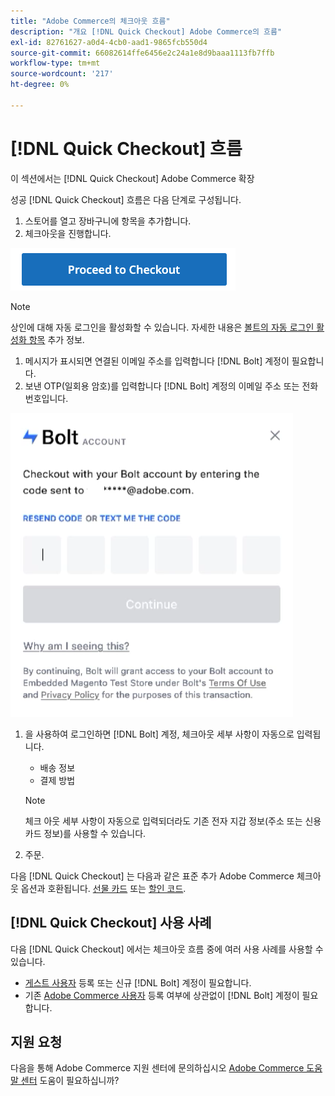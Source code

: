 ```yaml
---
title: "Adobe Commerce의 체크아웃 흐름"
description: "개요 [!DNL Quick Checkout] Adobe Commerce의 흐름"
exl-id: 82761627-a0d4-4cb0-aad1-9865fcb550d4
source-git-commit: 66082614ffe6456e2c24a1e8d9baaa1113fb7ffb
workflow-type: tm+mt
source-wordcount: '217'
ht-degree: 0%

---
```


# [!DNL Quick Checkout] 흐름

이 섹션에서는 [!DNL Quick Checkout] Adobe Commerce 확장

성공 [!DNL Quick Checkout] 흐름은 다음 단계로 구성됩니다.

1. 스토어를 열고 장바구니에 항목을 추가합니다.
1. 체크아웃을 진행합니다.

![체크아웃](assets/proceed-checkout.png)

>[!NOTE]
>
> 상인에 대해 자동 로그인을 활성화할 수 있습니다. 자세한 내용은 [볼트의 자동 로그인 활성화 항목](https://help.bolt.com/products/embedded/direct-api/auto-login/) 추가 정보.

1. 메시지가 표시되면 연결된 이메일 주소를 입력합니다 [!DNL Bolt] 계정이 필요합니다.
1. 보낸 OTP(일회용 암호)를 입력합니다 [!DNL Bolt] 계정의 이메일 주소 또는 전화 번호입니다.

![OTP 팝업](assets/pop-up.png)

1. 을 사용하여 로그인하면 [!DNL Bolt] 계정, 체크아웃 세부 사항이 자동으로 입력됩니다.

   - 배송 정보
   - 결제 방법

   >[!NOTE]
   >
   > 체크 아웃 세부 사항이 자동으로 입력되더라도 기존 전자 지갑 정보(주소 또는 신용 카드 정보)를 사용할 수 있습니다.

1. 주문.

다음 [!DNL Quick Checkout] 는 다음과 같은 표준 추가 Adobe Commerce 체크아웃 옵션과 호환됩니다. [선물 카드](https://docs.magento.com/user-guide/catalog/product-gift-card.html) 또는 [할인 코드](https://docs.magento.com/user-guide/marketing/price-rules-cart-coupon.html).

## [!DNL Quick Checkout] 사용 사례

다음 [!DNL Quick Checkout] 에서는 체크아웃 흐름 중에 여러 사용 사례를 사용할 수 있습니다.

- [게스트 사용자](../quick-checkout/checkout-bolt.md) 등록 또는 신규 [!DNL Bolt] 계정이 필요합니다.
- 기존 [Adobe Commerce 사용자](../quick-checkout/checkout-adobe-commerce.md) 등록 여부에 상관없이 [!DNL Bolt] 계정이 필요합니다.

## 지원 요청

다음을 통해 Adobe Commerce 지원 센터에 문의하십시오 [Adobe Commerce 도움말 센터](https://experienceleague.adobe.com/docs/commerce-knowledge-base/kb/overview.html) 도움이 필요하십니까?
